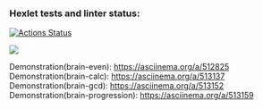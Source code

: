 ### Hexlet tests and linter status:

[![Actions Status](https://github.com/ViktorFAlex/frontend-project-lvl1/workflows/hexlet-check/badge.svg)](https://github.com/ViktorFAlex/frontend-project-lvl1/actions)

<a href="https://codeclimate.com/github/ViktorFAlex/frontend-project-lvl1/maintainability"><img src="https://api.codeclimate.com/v1/badges/3b963df8523b358d35c9/maintainability" /></a>

Demonstration(brain-even): https://asciinema.org/a/512825  
Demonstration(brain-calc): https://asciinema.org/a/513137  
Demonstration(brain-gcd): https://asciinema.org/a/513152  
Demonstration(brain-progression): https://asciinema.org/a/513159

